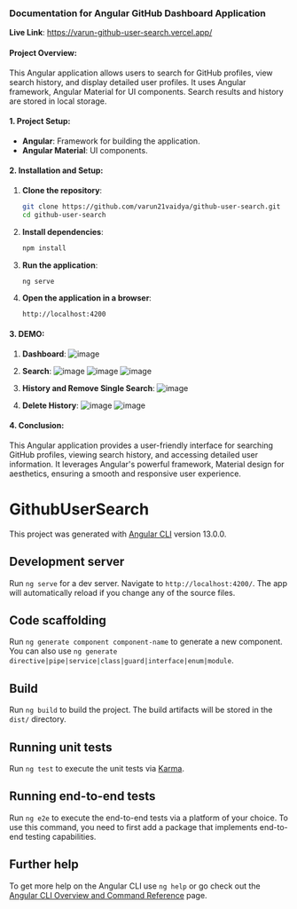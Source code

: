 ### Documentation for Angular GitHub Dashboard Application
 **Live Link**: https://varun-github-user-search.vercel.app/

#### **Project Overview:**
This Angular application allows users to search for GitHub profiles, view search history, and display detailed user profiles. It uses Angular framework, Angular Material for UI components. Search results and history are stored in local storage.

#### **1. Project Setup:**
- **Angular**: Framework for building the application.
- **Angular Material**: UI components.

#### **2. Installation and Setup:**

1. **Clone the repository**:
   ```bash
   git clone https://github.com/varun21vaidya/github-user-search.git
   cd github-user-search
   ```

2. **Install dependencies**:
   ```bash
   npm install
   ```

3. **Run the application**:
   ```bash
   ng serve
   ```

4. **Open the application in a browser**:
   ```url
   http://localhost:4200
   ```
#### **3. DEMO:**
1. **Dashboard**:
![image](https://github.com/varun21vaidya/github-user-search/assets/65745841/d2f236a8-0c3f-4d76-8294-d449f7baafd0)

2. **Search**:
![image](https://github.com/varun21vaidya/github-user-search/assets/65745841/f07aa2d7-341d-4489-9e36-937f116b6e00)
![image](https://github.com/varun21vaidya/github-user-search/assets/65745841/884e83a5-114c-4c4c-8d16-880d6f026fb5)
![image](https://github.com/varun21vaidya/github-user-search/assets/65745841/bbc2c429-a9b0-45fe-a765-9b721a597731)


3. **History and Remove Single Search**:
![image](https://github.com/varun21vaidya/github-user-search/assets/65745841/c657dee7-11ab-4ced-a9ff-9b53b4be09fb)

4. **Delete History**:
![image](https://github.com/varun21vaidya/github-user-search/assets/65745841/28a4a1ce-91d0-45ab-9b51-e4447ec008a5)
![image](https://github.com/varun21vaidya/github-user-search/assets/65745841/008992fd-8130-4003-9e25-dba766fa1dd6)


#### **4. Conclusion:**
This Angular application provides a user-friendly interface for searching GitHub profiles, viewing search history, and accessing detailed user information. It leverages Angular's powerful framework, Material design for aesthetics, ensuring a smooth and responsive user experience.
# GithubUserSearch

This project was generated with [Angular CLI](https://github.com/angular/angular-cli) version 13.0.0.

## Development server

Run `ng serve` for a dev server. Navigate to `http://localhost:4200/`. The app will automatically reload if you change any of the source files.

## Code scaffolding

Run `ng generate component component-name` to generate a new component. You can also use `ng generate directive|pipe|service|class|guard|interface|enum|module`.

## Build

Run `ng build` to build the project. The build artifacts will be stored in the `dist/` directory.

## Running unit tests

Run `ng test` to execute the unit tests via [Karma](https://karma-runner.github.io).

## Running end-to-end tests

Run `ng e2e` to execute the end-to-end tests via a platform of your choice. To use this command, you need to first add a package that implements end-to-end testing capabilities.

## Further help

To get more help on the Angular CLI use `ng help` or go check out the [Angular CLI Overview and Command Reference](https://angular.io/cli) page.
